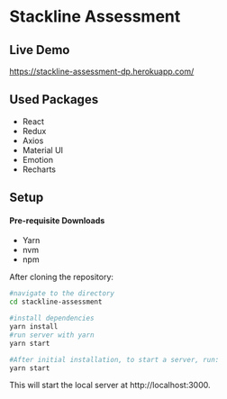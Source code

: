 # Stackline Assessment

## Live Demo
https://stackline-assessment-dp.herokuapp.com/

## Used Packages
* React
* Redux
* Axios
* Material UI
* Emotion
* Recharts

## Setup

#### Pre-requisite Downloads
- Yarn
- nvm
- npm

After cloning the repository:

```bash
#navigate to the directory
cd stackline-assessment

#install dependencies
yarn install
#run server with yarn
yarn start
```

```bash
#After initial installation, to start a server, run:
yarn start
```

This will start the local server at http://localhost:3000.